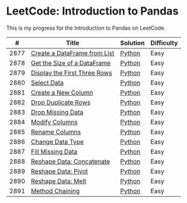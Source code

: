 LeetCode: Introduction to Pandas
========

This is my progress for the Introduction to Pandas on LeetCode.

| # | Title | Solution | Difficulty |
|---|-------|----------|------------|
| 2877 | [Create a DataFrame from List](https://leetcode.com/problems/create-a-dataframe-from-list/) | [Python](01-%20Pandas%20Data%20Structures/2877.%20Create%20a%20DataFrame%20from%20List.py) | Easy |
| 2878 | [Get the Size of a DataFrame](https://leetcode.com/problems/get-the-size-of-a-dataframe/) | [Python](02%20-%20Data%20Inspection/2878.%20Get%20the%20Size%20of%20a%20DataFrame.py) | Easy |
| 2879 | [Display the First Three Rows](https://leetcode.com/problems/display-the-first-three-rows/) | [Python](02%20-%20Data%20Inspection/2879.%20Display%20the%20First%20Three%20Rows.py) | Easy |
| 2880 | [Select Data](https://leetcode.com/problems/select-data/) | [Python](03%20-%20Data%20Selecting/2880.%20Select%20Data.py) | Easy |   
| 2881 | [Create a New Column](https://leetcode.com/problems/create-a-new-column/) | [Python](03%20-%20Data%20Selecting/2881.%20Create%20a%20New%20Column.py) | Easy |
| 2882 | [Drop Duplicate Rows](https://leetcode.com/problems/drop-duplicate-rows/) | [Python](04%20-%20Data%20Cleaning/2882.%20Drop%20Duplicate%20Rows.py) | Easy |
| 2883 | [Drop Missing Data](https://leetcode.com/problems/drop-missing-data/) | [Python](04%20-%20Data%20Cleaning/2883.%20Drop%20Missing%20Data.py) | Easy |
| 2884 | [Modify Columns](https://leetcode.com/problems/modify-columns/) | [Python](04%20-%20Data%20Cleaning/2884.%20Modify%20Columns.py) | Easy |
| 2885 | [Rename Columns](https://leetcode.com/problems/rename-columns/) | [Python](04%20-%20Data%20Cleaning/2885.%20Rename%20Columns.py) | Easy |
| 2886 | [Change Data Type](https://leetcode.com/problems/change-data-type/) | [Python](04%20-%20Data%20Cleaning/2886.%20Change%20Data%20Type.py) | Easy |
| 2887 | [Fill Missing Data](https://leetcode.com/problems/fill-missing-data/) | [Python](04%20-%20Data%20Cleaning/2887.%20Fill%20Missing%20Data.py) | Easy |
| 2888 | [Reshape Data: Concatenate](https://leetcode.com/problems/reshape-data-concatenate/) | [Python](05%20-%20Table%20Reshaping/2888.%20Reshape%20Data%20Concatenate.py) | Easy |
| 2889 | [Reshape Data: Pivot](https://leetcode.com/problems/reshape-data-pivot/) | [Python](05%20-%20Table%20Reshaping/2889.%20Reshape%20Data%20Pivot.py) | Easy |
| 2890 | [Reshape Data: Melt](https://leetcode.com/problems/reshape-data-melt/) | [Python](05%20-%20Table%20Reshaping/2890.%20Reshape%20Data%20Melt.py) | Easy |
| 2891 | [Method Chaining](https://leetcode.com/problems/method-chaining/) | [Python](06%20-%20Advanced%20Techniques/2891.%20Method%20Chaining.py) | Easy |

